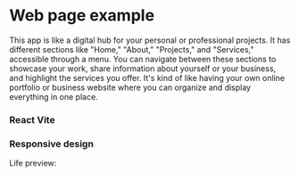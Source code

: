 # Web page example

This app is like a digital hub for your personal or professional projects. It has different sections like "Home," "About," "Projects," and "Services," accessible through a menu. You can navigate between these sections to showcase your work, share information about yourself or your business, and highlight the services you offer. It's kind of like having your own online portfolio or business website where you can organize and display everything in one place.

### React Vite

### Responsive design

Life preview:
